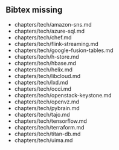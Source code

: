 ## Bibtex missing
* chapters/tech/amazon-sns.md
* chapters/tech/azure-sql.md
* chapters/tech/chef.md
* chapters/tech/flink-streaming.md
* chapters/tech/google-fusion-tables.md
* chapters/tech/h-store.md
* chapters/tech/hbase.md
* chapters/tech/helix.md
* chapters/tech/libcloud.md
* chapters/tech/lxd.md
* chapters/tech/occi.md
* chapters/tech/openstack-keystone.md
* chapters/tech/openvz.md
* chapters/tech/pybrain.md
* chapters/tech/tajo.md
* chapters/tech/tensorflow.md
* chapters/tech/terraform.md
* chapters/tech/titan-db.md
* chapters/tech/uima.md

